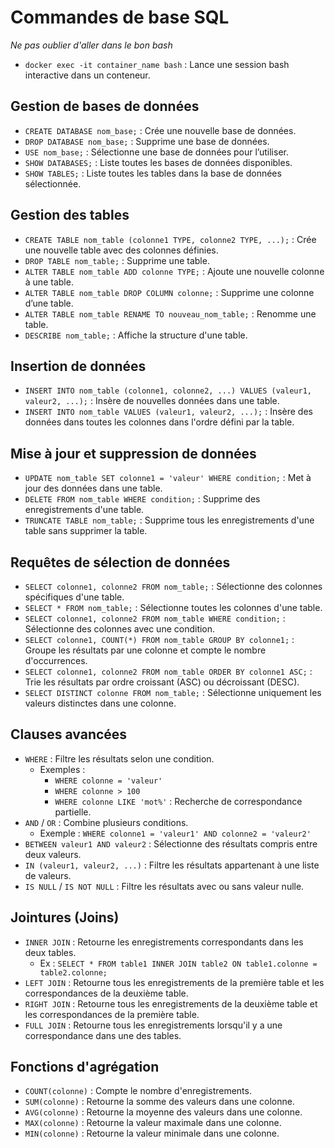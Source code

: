 # Commandes de base SQL

*Ne pas oublier d'aller dans le bon bash*
- `docker exec -it container_name bash` : Lance une session bash interactive dans un conteneur.

## Gestion de bases de données

- `CREATE DATABASE nom_base;` : Crée une nouvelle base de données.
- `DROP DATABASE nom_base;` : Supprime une base de données.
- `USE nom_base;` : Sélectionne une base de données pour l’utiliser.
- `SHOW DATABASES;` : Liste toutes les bases de données disponibles.
- `SHOW TABLES;` : Liste toutes les tables dans la base de données sélectionnée.

## Gestion des tables

- `CREATE TABLE nom_table (colonne1 TYPE, colonne2 TYPE, ...);` : Crée une nouvelle table avec des colonnes définies.
- `DROP TABLE nom_table;` : Supprime une table.
- `ALTER TABLE nom_table ADD colonne TYPE;` : Ajoute une nouvelle colonne à une table.
- `ALTER TABLE nom_table DROP COLUMN colonne;` : Supprime une colonne d’une table.
- `ALTER TABLE nom_table RENAME TO nouveau_nom_table;` : Renomme une table.
- `DESCRIBE nom_table;` : Affiche la structure d'une table.

## Insertion de données

- `INSERT INTO nom_table (colonne1, colonne2, ...) VALUES (valeur1, valeur2, ...);` : Insère de nouvelles données dans une table.
- `INSERT INTO nom_table VALUES (valeur1, valeur2, ...);` : Insère des données dans toutes les colonnes dans l'ordre défini par la table.

## Mise à jour et suppression de données

- `UPDATE nom_table SET colonne1 = 'valeur' WHERE condition;` : Met à jour des données dans une table.
- `DELETE FROM nom_table WHERE condition;` : Supprime des enregistrements d'une table.
- `TRUNCATE TABLE nom_table;` : Supprime tous les enregistrements d'une table sans supprimer la table.

## Requêtes de sélection de données

- `SELECT colonne1, colonne2 FROM nom_table;` : Sélectionne des colonnes spécifiques d'une table.
- `SELECT * FROM nom_table;` : Sélectionne toutes les colonnes d'une table.
- `SELECT colonne1, colonne2 FROM nom_table WHERE condition;` : Sélectionne des colonnes avec une condition.
- `SELECT colonne1, COUNT(*) FROM nom_table GROUP BY colonne1;` : Groupe les résultats par une colonne et compte le nombre d'occurrences.
- `SELECT colonne1, colonne2 FROM nom_table ORDER BY colonne1 ASC;` : Trie les résultats par ordre croissant (ASC) ou décroissant (DESC).
- `SELECT DISTINCT colonne FROM nom_table;` : Sélectionne uniquement les valeurs distinctes dans une colonne.

## Clauses avancées

- `WHERE` : Filtre les résultats selon une condition.
  - Exemples : 
    - `WHERE colonne = 'valeur'`
    - `WHERE colonne > 100`
    - `WHERE colonne LIKE 'mot%'` : Recherche de correspondance partielle.
- `AND` / `OR` : Combine plusieurs conditions.
  - Exemple : `WHERE colonne1 = 'valeur1' AND colonne2 = 'valeur2'`
- `BETWEEN valeur1 AND valeur2` : Sélectionne des résultats compris entre deux valeurs.
- `IN (valeur1, valeur2, ...)` : Filtre les résultats appartenant à une liste de valeurs.
- `IS NULL` / `IS NOT NULL` : Filtre les résultats avec ou sans valeur nulle.

## Jointures (Joins)

- `INNER JOIN` : Retourne les enregistrements correspondants dans les deux tables.
  - Ex : `SELECT * FROM table1 INNER JOIN table2 ON table1.colonne = table2.colonne;`
- `LEFT JOIN` : Retourne tous les enregistrements de la première table et les correspondances de la deuxième table.
- `RIGHT JOIN` : Retourne tous les enregistrements de la deuxième table et les correspondances de la première table.
- `FULL JOIN` : Retourne tous les enregistrements lorsqu'il y a une correspondance dans une des tables.

## Fonctions d'agrégation

- `COUNT(colonne)` : Compte le nombre d'enregistrements.
- `SUM(colonne)` : Retourne la somme des valeurs dans une colonne.
- `AVG(colonne)` : Retourne la moyenne des valeurs dans une colonne.
- `MAX(colonne)` : Retourne la valeur maximale dans une colonne.
- `MIN(colonne)` : Retourne la valeur minimale dans une colonne.
